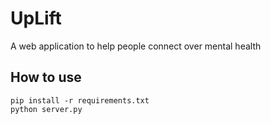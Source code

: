 # UpLift
A web application to help people connect over mental health


## How to use
```
pip install -r requirements.txt
python server.py
```